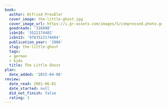 ```yaml
---
book:
  author: Otfried Preußler
  cover_image: the-little-ghost.jpg
  cover_image_url: https://i.gr-assets.com/images/S/compressed.photo.goodreads.com/books/1392994064l/316808._SX98_.jpg
  goodreads: '316808'
  isbn10: '3522174402'
  isbn13: '9783522174404'
  publication_year: '1966'
  slug: the-little-ghost
  tags:
  - german
  - kids
  title: The Little Ghost
plan:
  date_added: '2015-04-08'
review:
  date_read: 2001-06-01
  date_started: null
  did_not_finish: false
  rating: 3
---
```

